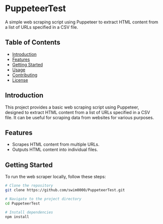 # PuppeteerTest

A simple web scraping script using Puppeteer to extract HTML content from a list of URLs specified in a CSV file.

## Table of Contents

- [Introduction](#introduction)
- [Features](#features)
- [Getting Started](#getting-started)
- [Usage](#usage)
- [Contributing](#contributing)
- [License](#license)

## Introduction

This project provides a basic web scraping script using Puppeteer, designed to extract HTML content from a list of URLs specified in a CSV file. It can be useful for scraping data from websites for various purposes.

## Features

- Scrapes HTML content from multiple URLs.
- Outputs HTML content into individual files.

## Getting Started

To run the web scraper locally, follow these steps:

```bash
# Clone the repository
git clone https://github.com/swim0000/PuppeteerTest.git

# Navigate to the project directory
cd PuppeteerTest

# Install dependencies
npm install
